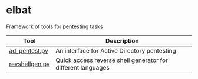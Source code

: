 # elbat
Framework of tools for pentesting tasks

|Tool|Description|
|--|--|
|[ad_pentest.py](ad_pentest/ad_pentest.py)|An interface for Active Directory pentesting|
|[revshellgen.py](revshellgen.py)|Quick access reverse shell generator for different languages|